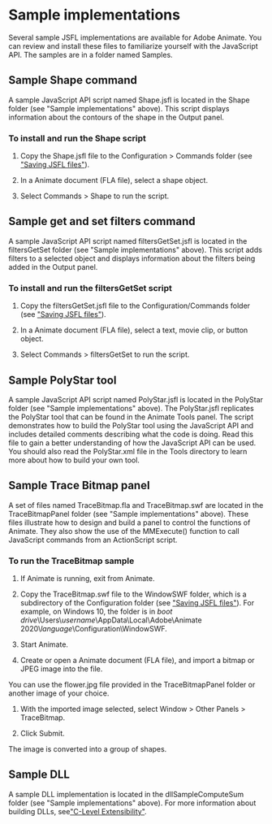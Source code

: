 # Sample implementations

Several sample JSFL implementations are available for Adobe Animate. You can review and install these files to familiarize yourself with the JavaScript API. The samples are in a folder named Samples.

## Sample Shape command

A sample JavaScript API script named Shape.jsfl is located in the Shape folder (see "Sample implementations" above). This script displays information about the contours of the shape in the Output panel.

### To install and run the Shape script

1. Copy the Shape.jsfl file to the Configuration > Commands folder (see ["Saving JSFL files"](../Introduction/Working_with_the_JavaScript_API.md#saving-jsfl-files)).

2. In a Animate document (FLA file), select a shape object.

3. Select Commands > Shape to run the script.

## Sample get and set filters command

A sample JavaScript API script named filtersGetSet.jsfl is located in the filtersGetSet folder (see "Sample implementations" above). This script adds filters to a selected object and displays information about the filters being added in the Output panel.

### To install and run the filtersGetSet script

1. Copy the filtersGetSet.jsfl file to the Configuration/Commands folder (see ["Saving JSFL files"](../Introduction/Working_with_the_JavaScript_API.md#saving-jsfl-files)).

2. In a Animate document (FLA file), select a text, movie clip, or button object.

3. Select Commands > filtersGetSet to run the script.

## Sample PolyStar tool

A sample JavaScript API script named PolyStar.jsfl is located in the PolyStar folder (see "Sample implementations" above).
The PolyStar.jsfl replicates the PolyStar tool that can be found in the Animate Tools panel. The script demonstrates how to build the PolyStar tool using the JavaScript API and includes detailed comments describing what the code is doing. Read this file to gain a better understanding of how the JavaScript API can be used. You should also read the PolyStar.xml file in the Tools directory to learn more about how to build your own tool.

## Sample Trace Bitmap panel

A set of files named TraceBitmap.fla and TraceBitmap.swf are located in the TraceBitmapPanel folder (see "Sample implementations" above). These files illustrate how to design and build a panel to control the functions of Animate. They also show the use of the MMExecute() function to call JavaScript commands from an ActionScript script.

### To run the TraceBitmap sample

1. If Animate is running, exit from Animate.

2. Copy the TraceBitmap.swf file to the WindowSWF folder, which is a subdirectory of the Configuration folder (see ["Saving JSFL files"](../Introduction/Working_with_the_JavaScript_API.md#saving-jsfl-files)). For example, on Windows 10, the folder is in *boot drive*\\Users\\*username*\\AppData\\Local\\Adobe\\Animate 2020\\*language*\\Configuration\\WindowSWF.

3. Start Animate.

4. Create or open a Animate document (FLA file), and import a bitmap or JPEG image into the file.

You can use the flower.jpg file provided in the TraceBitmapPanel folder or another image of your choice.

1. With the imported image selected, select Window > Other Panels > TraceBitmap.

2. Click Submit.

The image is converted into a group of shapes.

## Sample DLL

A sample DLL implementation is located in the dllSampleComputeSum folder (see "Sample implementations" above). For more information about building DLLs, see["C-Level Extensibility"](../C-Level_Extensibility/About_extensibility.md).
